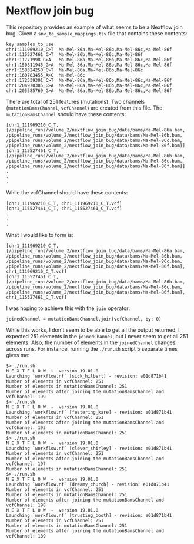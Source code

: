 # Nextflow join bug

This repository provides an example of what seems to be a Nextflow join bug.
Given a `snv_to_sample_mappings.tsv` file that contains these contents:

```
key	samples_to_use
chr1:111969210_C>T	Ma-Mel-86a,Ma-Mel-86b,Ma-Mel-86c,Ma-Mel-86f
chr1:115527461_C>T	Ma-Mel-86b,Ma-Mel-86c,Ma-Mel-86f
chr1:11771998_G>A	Ma-Mel-86a,Ma-Mel-86b,Ma-Mel-86c,Ma-Mel-86f
chr1:150811945_G>A	Ma-Mel-86a,Ma-Mel-86b,Ma-Mel-86c,Ma-Mel-86f
chr1:158324250_C>T	Ma-Mel-86a,Ma-Mel-86b,Ma-Mel-86c
chr1:160783455_A>C	Ma-Mel-86c
chr1:172539301_C>T	Ma-Mel-86a,Ma-Mel-86b,Ma-Mel-86c,Ma-Mel-86f
chr1:204970385_G>A	Ma-Mel-86a,Ma-Mel-86b,Ma-Mel-86c,Ma-Mel-86f
chr1:205585769_G>A	Ma-Mel-86a,Ma-Mel-86b,Ma-Mel-86c,Ma-Mel-86f
```

There are total of 251 features (mutations). Two channels 
(`mutationBamsChannel`, `vcfChannel`) are created from this file. The 
`mutationBamsChannel` should have these contents:

```
[chr1_111969210_C_T, [/pipeline_runs/volume_2/nextflow_join_bug/data/bams/Ma-Mel-86a.bam, /pipeline_runs/volume_2/nextflow_join_bug/data/bams/Ma-Mel-86b.bam, /pipeline_runs/volume_2/nextflow_join_bug/data/bams/Ma-Mel-86c.bam, /pipeline_runs/volume_2/nextflow_join_bug/data/bams/Ma-Mel-86f.bam]]
[chr1_115527461_C_T, [/pipeline_runs/volume_2/nextflow_join_bug/data/bams/Ma-Mel-86b.bam, /pipeline_runs/volume_2/nextflow_join_bug/data/bams/Ma-Mel-86c.bam, /pipeline_runs/volume_2/nextflow_join_bug/data/bams/Ma-Mel-86f.bam]]
.
.
.
```

While the vcfChannel should have these contents:

```
[chr1_111969210_C_T, chr1_111969210_C_T.vcf]
[chr1_115527461_C_T, chr1_115527461_C_T.vcf]
.
.
.
```

What I would like to form is:

```
[chr1_111969210_C_T, [/pipeline_runs/volume_2/nextflow_join_bug/data/bams/Ma-Mel-86a.bam, /pipeline_runs/volume_2/nextflow_join_bug/data/bams/Ma-Mel-86b.bam, /pipeline_runs/volume_2/nextflow_join_bug/data/bams/Ma-Mel-86c.bam, /pipeline_runs/volume_2/nextflow_join_bug/data/bams/Ma-Mel-86f.bam], chr1_111969210_C_T.vcf]
[chr1_115527461_C_T, [/pipeline_runs/volume_2/nextflow_join_bug/data/bams/Ma-Mel-86b.bam, /pipeline_runs/volume_2/nextflow_join_bug/data/bams/Ma-Mel-86c.bam, /pipeline_runs/volume_2/nextflow_join_bug/data/bams/Ma-Mel-86f.bam], chr1_115527461_C_T.vcf]
```

I was hoping to achieve this with the `join` operator:

```
joinedChannel = mutationBamsChannel.join(vcfChannel, by: 0)
```

While this works, I don't seem to be able to get all the output returned. I 
expected 251 elements in the `joinedChannel`, but I never seem to get all 251
elements. Also, the number of elements in the `joinedChannel` changes across 
runs. For instance, running the `./run.sh` script 5 separate times gives me:

```
$> ./run.sh
N E X T F L O W  ~  version 19.01.0
Launching `workflow.nf` [sick_hilbert] - revision: e01d871b41
Number of elements in vcfChannel: 251
Number of elements in mutationBamsChannel: 251
Number of elements after joining the mutationBamsChannel and vcfChannel: 199
$> ./run.sh
N E X T F L O W  ~  version 19.01.0
Launching `workflow.nf` [festering_kare] - revision: e01d871b41
Number of elements in vcfChannel: 251
Number of elements after joining the mutationBamsChannel and vcfChannel: 193
Number of elements in mutationBamsChannel: 251
$> ./run.sh
N E X T F L O W  ~  version 19.01.0
Launching `workflow.nf` [clever_shirley] - revision: e01d871b41
Number of elements in vcfChannel: 251
Number of elements after joining the mutationBamsChannel and vcfChannel: 197
Number of elements in mutationBamsChannel: 251
$> ./run.sh
N E X T F L O W  ~  version 19.01.0
Launching `workflow.nf` [dreamy_church] - revision: e01d871b41
Number of elements in vcfChannel: 251
Number of elements in mutationBamsChannel: 251
Number of elements after joining the mutationBamsChannel and vcfChannel: 198
N E X T F L O W  ~  version 19.01.0
Launching `workflow.nf` [trusting_booth] - revision: e01d871b41
Number of elements in vcfChannel: 251
Number of elements in mutationBamsChannel: 251
Number of elements after joining the mutationBamsChannel and vcfChannel: 189
```

